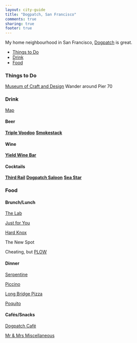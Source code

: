 ```yaml
---
layout: city-guide
title: "Dogpatch, San Francisco"
comments: true
sharing: true
footer: true
---
```


My home neighbourhood in San Francisco, [Dogpatch](http://en.wikipedia.org/wiki/Dogpatch,_San_Francisco) is great.

- [Things to Do](#Things-to-Do)
- [Drink](#Drink)
- [Food](#Food)

<a name="Things-to-Do"></a>
### Things to Do

[Museum of Craft and Design]()
Wander around Pier 70


<a name="Drink"></a>
### Drink

[Map](https://mapsengine.google.com/map/u/0/edit?mid=zSa_dTkSRnX0.k_Ff5BlXQakY)

#### Beer
**[Triple Voodoo](http://www.triplevoodoo.com/triplevoodoo/faces/v2/home.xhtml)**
**[Smokestack](http://www.magnoliasmokestack.com/)**

#### Wine
**[Yield Wine Bar](http://www.yieldandpause.com/)**

#### Cocktails
**[Third Rail](http://www.thirdrailbarsf.com/)**
**[Dogpatch Saloon](http://dogpatchsaloon.com/)**
**[Sea Star](http://www.yelp.com/biz/sea-star-club-san-francisco-2)**

<a name="Food"></a>
### Food

#### Brunch/Lunch
[The Lab](http://thelabcafesf.com/)

[Just for You](http://www.justforyoucafe.com/)

[Hard Knox](http://www.hardknoxcafe.com/)

The New Spot


Cheating, but [PLOW](http://www.eatatplow.com/)

#### Dinner
[Serpentine](http://www.serpentinesf.com/)

[Piccino](http://www.piccinocafe.com/)

[Long Bridge Pizza](http://longbridgepizza.com/)

[Poquito](http://www.poquitosf.com/)

#### Cafés/Snacks
[Dogpatch Café](http://www.dogpatchcafe.com/)

[Mr & Mrs Miscellaneous](https://www.facebook.com/pages/Mr-and-Mrs-Miscellaneous/126193770733086)

